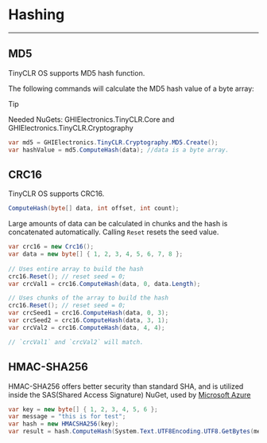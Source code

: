 # Hashing
---
## MD5
TinyCLR OS supports MD5 hash function.

 The following commands will calculate the MD5 hash value of a byte array:

> [!Tip]
> Needed NuGets: GHIElectronics.TinyCLR.Core and GHIElectronics.TinyCLR.Cryptography

```cs
var md5 = GHIElectronics.TinyCLR.Cryptography.MD5.Create();
var hashValue = md5.ComputeHash(data); //data is a byte array.
```

## CRC16
TinyCLR OS supports CRC16.

```cs
ComputeHash(byte[] data, int offset, int count);
```

Large amounts of data can be calculated in chunks and the hash is concatenated automatically. Calling `Reset` resets the seed value.

```cs
var crc16 = new Crc16();
var data = new byte[] { 1, 2, 3, 4, 5, 6, 7, 8 };
            
// Uses entire array to build the hash
crc16.Reset(); // reset seed = 0;
var crcVal1 = crc16.ComputeHash(data, 0, data.Length);

// Uses chunks of the array to build the hash
crc16.Reset(); // reset seed = 0;
var crcSeed1 = crc16.ComputeHash(data, 0, 3);
var crcSeed2 = crc16.ComputeHash(data, 3, 1);         
var crcVal2 = crc16.ComputeHash(data, 4, 4); 

// `crcVal1` and `crcVal2` will match.
```

## HMAC-SHA256
HMAC-SHA256 offers better security than standard SHA, and is utilized inside the SAS(Shared Access Signature) NuGet, used by [Microsoft Azure](azure.md)

```cs
var key = new byte[] { 1, 2, 3, 4, 5, 6 };
var message = "this is for test";
var hash = new HMACSHA256(key);
var result = hash.ComputeHash(System.Text.UTF8Encoding.UTF8.GetBytes(message));
```

